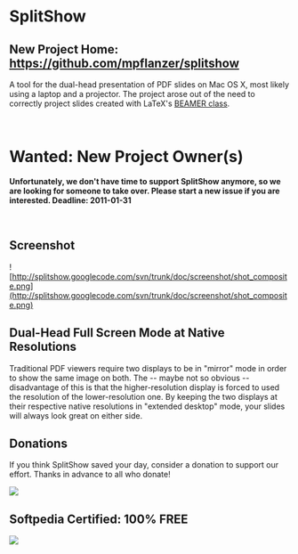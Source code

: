 # SplitShow #

## New Project Home: https://github.com/mpflanzer/splitshow ##

A tool for the dual-head presentation of PDF slides on Mac OS X, most likely using a laptop and a projector. The project arose out of the need to correctly project slides created with LaTeX's [BEAMER class](http://latex-beamer.sourceforge.net/).

<br />

# Wanted: New Project Owner(s) #
**Unfortunately, we don't have time to support SplitShow anymore, so we are looking for someone to take over. Please start a new issue if you are interested. Deadline: 2011-01-31**

<br />

## Screenshot ##
![http://splitshow.googlecode.com/svn/trunk/doc/screenshot/shot_composite.png](http://splitshow.googlecode.com/svn/trunk/doc/screenshot/shot_composite.png)

## Dual-Head Full Screen Mode at Native Resolutions ##
Traditional PDF viewers require two displays to be in "mirror" mode in order to show the same image on both. The -- maybe not so obvious -- disadvantage of this is that the higher-resolution display is forced to used the resolution of the lower-resolution one. By keeping the two displays at their respective native resolutions in "extended desktop" mode, your slides will always look great on either side.

## Donations ##
If you think SplitShow saved your day, consider a donation to support our effort. Thanks in advance to all who donate!

[![](https://www.paypal.com/en_US/i/btn/btn_donate_LG.gif)](https://www.paypal.com/cgi-bin/webscr?cmd=_donations&business=christophe%2etournery%40gmail%2ecom&item_name=SplitShow&no_shipping=1&no_note=1&tax=0&currency_code=EUR&bn=PP%2dDonationsBF&charset=UTF%2d8)

## Softpedia Certified: 100% FREE ##
[![](http://mac.softpedia.com/base_img/softpedia_free_award_f.gif)](http://mac.softpedia.com/progClean/SplitShow-Clean-40500.html)